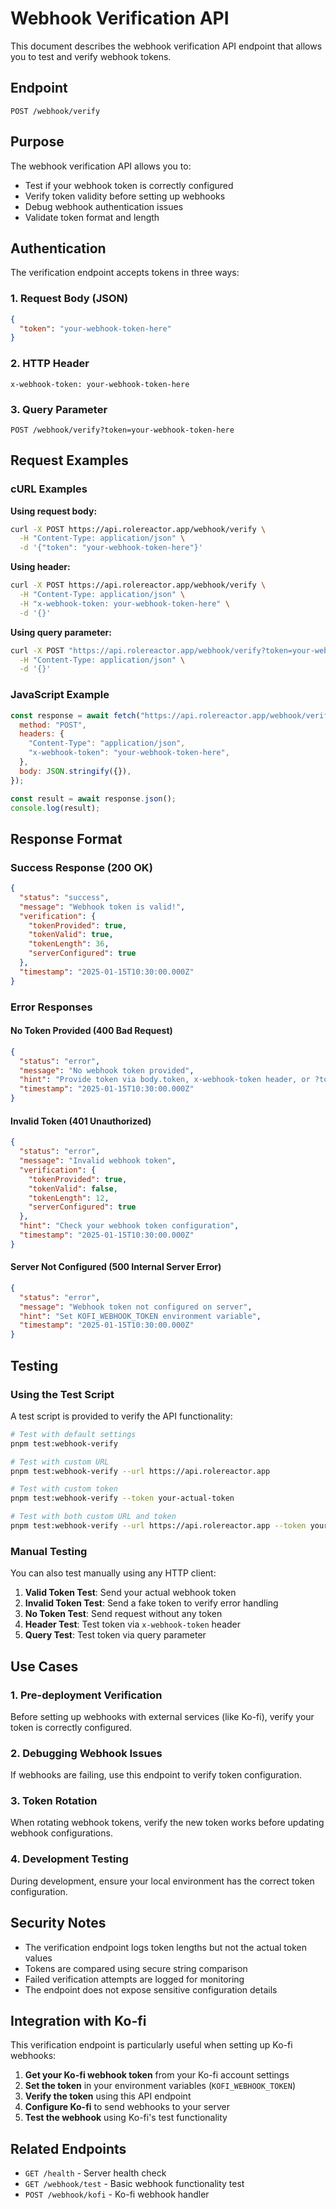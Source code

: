 # Webhook Verification API

This document describes the webhook verification API endpoint that allows you to test and verify webhook tokens.

## Endpoint

```
POST /webhook/verify
```

## Purpose

The webhook verification API allows you to:

- Test if your webhook token is correctly configured
- Verify token validity before setting up webhooks
- Debug webhook authentication issues
- Validate token format and length

## Authentication

The verification endpoint accepts tokens in three ways:

### 1. Request Body (JSON)

```json
{
  "token": "your-webhook-token-here"
}
```

### 2. HTTP Header

```
x-webhook-token: your-webhook-token-here
```

### 3. Query Parameter

```
POST /webhook/verify?token=your-webhook-token-here
```

## Request Examples

### cURL Examples

**Using request body:**

```bash
curl -X POST https://api.rolereactor.app/webhook/verify \
  -H "Content-Type: application/json" \
  -d '{"token": "your-webhook-token-here"}'
```

**Using header:**

```bash
curl -X POST https://api.rolereactor.app/webhook/verify \
  -H "Content-Type: application/json" \
  -H "x-webhook-token: your-webhook-token-here" \
  -d '{}'
```

**Using query parameter:**

```bash
curl -X POST "https://api.rolereactor.app/webhook/verify?token=your-webhook-token-here" \
  -H "Content-Type: application/json" \
  -d '{}'
```

### JavaScript Example

```javascript
const response = await fetch("https://api.rolereactor.app/webhook/verify", {
  method: "POST",
  headers: {
    "Content-Type": "application/json",
    "x-webhook-token": "your-webhook-token-here",
  },
  body: JSON.stringify({}),
});

const result = await response.json();
console.log(result);
```

## Response Format

### Success Response (200 OK)

```json
{
  "status": "success",
  "message": "Webhook token is valid!",
  "verification": {
    "tokenProvided": true,
    "tokenValid": true,
    "tokenLength": 36,
    "serverConfigured": true
  },
  "timestamp": "2025-01-15T10:30:00.000Z"
}
```

### Error Responses

#### No Token Provided (400 Bad Request)

```json
{
  "status": "error",
  "message": "No webhook token provided",
  "hint": "Provide token via body.token, x-webhook-token header, or ?token query parameter",
  "timestamp": "2025-01-15T10:30:00.000Z"
}
```

#### Invalid Token (401 Unauthorized)

```json
{
  "status": "error",
  "message": "Invalid webhook token",
  "verification": {
    "tokenProvided": true,
    "tokenValid": false,
    "tokenLength": 12,
    "serverConfigured": true
  },
  "hint": "Check your webhook token configuration",
  "timestamp": "2025-01-15T10:30:00.000Z"
}
```

#### Server Not Configured (500 Internal Server Error)

```json
{
  "status": "error",
  "message": "Webhook token not configured on server",
  "hint": "Set KOFI_WEBHOOK_TOKEN environment variable",
  "timestamp": "2025-01-15T10:30:00.000Z"
}
```

## Testing

### Using the Test Script

A test script is provided to verify the API functionality:

```bash
# Test with default settings
pnpm test:webhook-verify

# Test with custom URL
pnpm test:webhook-verify --url https://api.rolereactor.app

# Test with custom token
pnpm test:webhook-verify --token your-actual-token

# Test with both custom URL and token
pnpm test:webhook-verify --url https://api.rolereactor.app --token your-actual-token
```

### Manual Testing

You can also test manually using any HTTP client:

1. **Valid Token Test**: Send your actual webhook token
2. **Invalid Token Test**: Send a fake token to verify error handling
3. **No Token Test**: Send request without any token
4. **Header Test**: Test token via `x-webhook-token` header
5. **Query Test**: Test token via query parameter

## Use Cases

### 1. Pre-deployment Verification

Before setting up webhooks with external services (like Ko-fi), verify your token is correctly configured.

### 2. Debugging Webhook Issues

If webhooks are failing, use this endpoint to verify token configuration.

### 3. Token Rotation

When rotating webhook tokens, verify the new token works before updating webhook configurations.

### 4. Development Testing

During development, ensure your local environment has the correct token configuration.

## Security Notes

- The verification endpoint logs token lengths but not the actual token values
- Tokens are compared using secure string comparison
- Failed verification attempts are logged for monitoring
- The endpoint does not expose sensitive configuration details

## Integration with Ko-fi

This verification endpoint is particularly useful when setting up Ko-fi webhooks:

1. **Get your Ko-fi webhook token** from your Ko-fi account settings
2. **Set the token** in your environment variables (`KOFI_WEBHOOK_TOKEN`)
3. **Verify the token** using this API endpoint
4. **Configure Ko-fi** to send webhooks to your server
5. **Test the webhook** using Ko-fi's test functionality

## Related Endpoints

- `GET /health` - Server health check
- `GET /webhook/test` - Basic webhook functionality test
- `POST /webhook/kofi` - Ko-fi webhook handler
